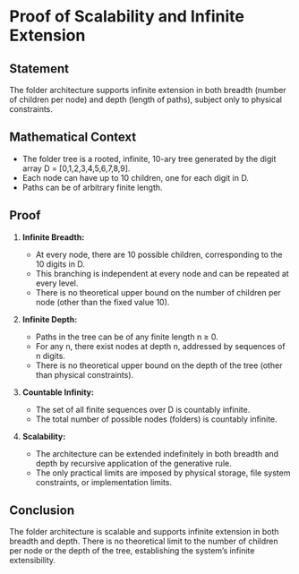 # Proof of Scalability and Infinite Extension

## Statement
The folder architecture supports infinite extension in both breadth (number of children per node) and depth (length of paths), subject only to physical constraints.

## Mathematical Context
- The folder tree is a rooted, infinite, 10-ary tree generated by the digit array D = [0,1,2,3,4,5,6,7,8,9].
- Each node can have up to 10 children, one for each digit in D.
- Paths can be of arbitrary finite length.

## Proof
1. **Infinite Breadth:**
   - At every node, there are 10 possible children, corresponding to the 10 digits in D.
   - This branching is independent at every node and can be repeated at every level.
   - There is no theoretical upper bound on the number of children per node (other than the fixed value 10).

2. **Infinite Depth:**
   - Paths in the tree can be of any finite length n ≥ 0.
   - For any n, there exist nodes at depth n, addressed by sequences of n digits.
   - There is no theoretical upper bound on the depth of the tree (other than physical constraints).

3. **Countable Infinity:**
   - The set of all finite sequences over D is countably infinite.
   - The total number of possible nodes (folders) is countably infinite.

4. **Scalability:**
   - The architecture can be extended indefinitely in both breadth and depth by recursive application of the generative rule.
   - The only practical limits are imposed by physical storage, file system constraints, or implementation limits.

## Conclusion
The folder architecture is scalable and supports infinite extension in both breadth and depth. There is no theoretical limit to the number of children per node or the depth of the tree, establishing the system’s infinite extensibility. 